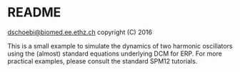 # README

dschoebi@biomed.ee.ethz.ch
copyright (C) 2016

This is a small example to simulate the dynamics of two harmonic oscillators using the (almost) standard equations underlying DCM for ERP.
For more practical examples, please consult the standard SPM12 tutorials.

